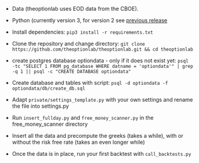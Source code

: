 - Data (theoptionlab uses EOD data from the CBOE).

- Python (currently version 3, for version 2 see [previous release](https://github.com/theoptionlab/theoptionlab/releases/tag/v1.0)

- Install dependencies: `pip3 install -r requirements.txt`

- Clone the repository and change directory: 
`git clone https://github.com/theoptionlab/theoptionlab.git && cd theoptionlab`

- create postgres database optiondata - only if it does not exist yet:
`psql -tc "SELECT 1 FROM pg_database WHERE datname = 'optiondata'" | grep -q 1 || psql -c "CREATE DATABASE optiondata"`

- Create database and tables with script:
`psql -d optiondata -f optiondata/db/create_db.sql`

- Adapt `private/settings_template.py` with your own settings and rename the file into settings.py

- Run `insert_fullday.py` and `free_money_scanner.py` in the free_money_scanner directory

- Insert all the data and precompute the greeks (takes a while), with or without the risk free rate (takes an even longer while)

- Once the data is in place, run your first backtest with `call_backtests.py`
